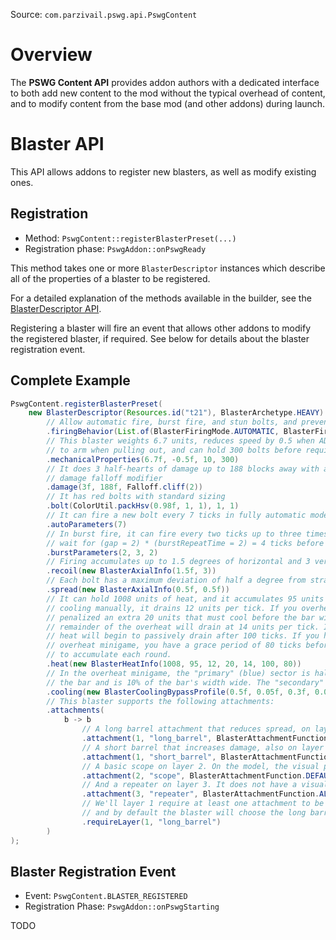 Source: `com.parzivail.pswg.api.PswgContent`

# Overview

The **PSWG Content API** provides addon authors with a dedicated interface to both add new content to the mod without the typical overhead of content, and to modify content from the base mod (and other addons) during launch.

# Blaster API

This API allows addons to register new blasters, as well as modify existing ones.

## Registration

* Method: `PswgContent::registerBlasterPreset(...)`
* Registration phase: `PswgAddon::onPswgReady`

This method takes one or more `BlasterDescriptor` instances which describe all of the properties of a blaster to be registered.

For a detailed explanation of the methods available in the builder, see the [BlasterDescriptor API](blaster-descriptor.md).

Registering a blaster will fire an event that allows other addons to modify the registered blaster, if required. See below for details about the blaster registration event.

## Complete Example

```java
PswgContent.registerBlasterPreset(
	new BlasterDescriptor(Resources.id("t21"), BlasterArchetype.HEAVY)
		// Allow automatic fire, burst fire, and stun bolts, and prevent wet usage
	    .firingBehavior(List.of(BlasterFiringMode.AUTOMATIC, BlasterFiringMode.BURST, BlasterFiringMode.STUN), BlasterWaterBehavior.NONE)
	    // This blaster weights 6.7 units, reduces speed by 0.5 when ADS, takes 10 ticks
	    // to arm when pulling out, and can hold 300 bolts before requiring a reload
	    .mechanicalProperties(6.7f, -0.5f, 10, 300)
		// It does 3 half-hearts of damage up to 188 blocks away with a 2nd-order cliff
		// damage falloff modifier
	    .damage(3f, 188f, Falloff.cliff(2))
		// It has red bolts with standard sizing
	    .bolt(ColorUtil.packHsv(0.98f, 1, 1), 1, 1)
		// It can fire a new bolt every 7 ticks in fully automatic mode
	    .autoParameters(7)
		// In burst fire, it can fire every two ticks up to three times, then it must
		// wait for (gap = 2) * (burstRepeatTime = 2) = 4 ticks before firing another
	    .burstParameters(2, 3, 2)
		// Firing accumulates up to 1.5 degrees of horizontal and 3 vertical recoil
	    .recoil(new BlasterAxialInfo(1.5f, 3))
		// Each bolt has a maximum deviation of half a degree from straight
	    .spread(new BlasterAxialInfo(0.5f, 0.5f))
		// It can hold 1008 units of heat, and it accumulates 95 units per shot. When
		// cooling manually, it drains 12 units per tick. If you overheat, you're
		// penalized an extra 20 units that must cool before the bar will change. The
		// remainder of the overheat will drain at 14 units per tick. If you stop firing,
		// heat will begin to passively drain after 100 ticks. If you hit gold in the
		// overheat minigame, you have a grace period of 80 ticks before heat will begin
		// to accumulate each round.
	    .heat(new BlasterHeatInfo(1008, 95, 12, 20, 14, 100, 80))
		// In the overheat minigame, the "primary" (blue) sector is halfway across
		// the bar and is 10% of the bar's width wide. The "secondary" (gold) is 30% of the way across and is 6% of the bar's width wide.
	    .cooling(new BlasterCoolingBypassProfile(0.5f, 0.05f, 0.3f, 0.03f))
		// This blaster supports the following attachments:
	    .attachments(
	        b -> b
				// A long barrel attachment that reduces spread, on layer 1. On the model, the visual part is called long_barrel, and it uses the base texture.
	            .attachment(1, "long_barrel", BlasterAttachmentFunction.REDUCE_SPREAD, BlasterAttachmentCategory.BARREL, "long_barrel", null)
				// A short barrel that increases damage, also on layer 1. On the model, the visual part is called short_barrel, and it uses the base texture.
	            .attachment(1, "short_barrel", BlasterAttachmentFunction.INCREASE_DAMAGE, BlasterAttachmentCategory.BARREL, "short_barrel", null)
				// A basic scope on layer 2. On the model, the visual part is called scope, and it uses the base texture.
	            .attachment(2, "scope", BlasterAttachmentFunction.DEFAULT_SCOPE, BlasterAttachmentCategory.SCOPE, "scope", null)
				// And a repeater on layer 3. It does not have a visual model component.
	            .attachment(3, "repeater", BlasterAttachmentFunction.ALLOW_AUTO, BlasterAttachmentCategory.INTERNAL_ORDNANCE_CONFIG)
				// We'll layer 1 require at least one attachment to be selected, 
				// and by default the blaster will choose the long barrel
	            .requireLayer(1, "long_barrel")
	    )
);
```

## Blaster Registration Event

* Event: `PswgContent.BLASTER_REGISTERED`
* Registration Phase: `PswgAddon::onPswgStarting`

TODO


